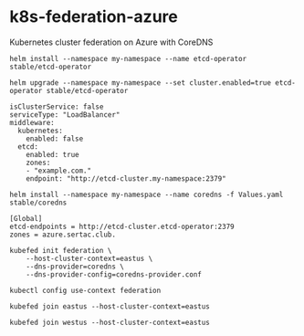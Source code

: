 # k8s-federation-azure
Kubernetes cluster federation on Azure with CoreDNS

`helm install --namespace my-namespace --name etcd-operator stable/etcd-operator`

`helm upgrade --namespace my-namespace --set cluster.enabled=true etcd-operator stable/etcd-operator`

```
isClusterService: false
serviceType: "LoadBalancer"
middleware:
  kubernetes:
    enabled: false
  etcd:
    enabled: true
    zones:
    - "example.com."
    endpoint: "http://etcd-cluster.my-namespace:2379"
```

`helm install --namespace my-namespace --name coredns -f Values.yaml stable/coredns`


```
[Global]
etcd-endpoints = http://etcd-cluster.etcd-operator:2379
zones = azure.sertac.club.
```

```
kubefed init federation \
    --host-cluster-context=eastus \
    --dns-provider=coredns \
    --dns-provider-config=coredns-provider.conf
```   

`kubectl config use-context federation`

`kubefed join eastus --host-cluster-context=eastus`

`kubefed join westus --host-cluster-context=eastus`
